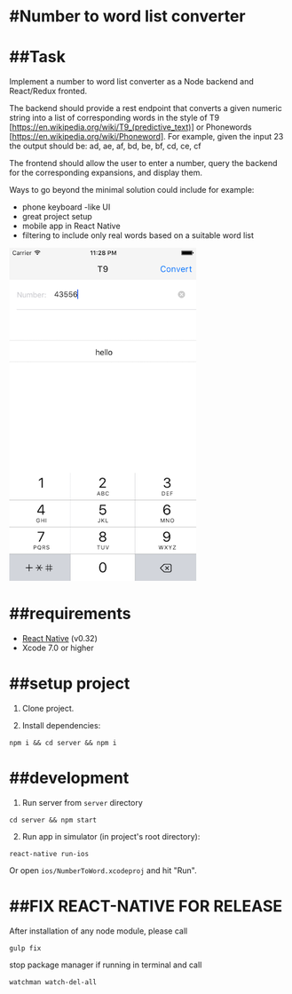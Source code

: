#Number to word list converter
=====================

##Task
====
Implement a number to word list converter as a Node backend and React/Redux fronted.

The backend should provide a rest endpoint that converts a given numeric string into a list of corresponding words in the style of T9 [https://en.wikipedia.org/wiki/T9_(predictive_text)] or Phonewords [https://en.wikipedia.org/wiki/Phoneword]. For example, given the input 23 the output should be: ad, ae, af, bd, be, bf, cd, ce, cf

The frontend should allow the user to enter a number, query the backend for the corresponding expansions, and display them.

Ways to go beyond the minimal solution could include for example:
- phone keyboard -like UI
- great project setup
- mobile app in React Native
- filtering to include only real words based on a suitable word list

![Screenshot](screenshot.png)

##requirements
====
- [React Native](https://facebook.github.io/react-native/docs/getting-started.html) (v0.32)
- Xcode 7.0 or higher

##setup project
====
1. Clone project.

2.  Install dependencies:
```
npm i && cd server && npm i
```

##development
====
1. Run server from `server` directory
```
cd server && npm start
```
2.  Run app in simulator (in project's root directory):
```
react-native run-ios
```
Or open `ios/NumberToWord.xcodeproj` and hit "Run".


##FIX REACT-NATIVE FOR RELEASE
====
After installation of any node module, please call
```
gulp fix
```

stop package manager if running in terminal and call
```
watchman watch-del-all
```
